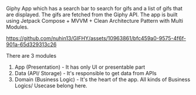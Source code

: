 Giphy App which has a search bar to search for gifs and a list of gifs that are displayed.
The gifs are fetched from the Giphy API.
The app is built using Jetpack Compose + MVVM + Clean Architecture Pattern with Multi Modules.


https://github.com/nuhin13/GIFHY/assets/10963861/bfc459a0-9575-4f6f-901a-65d329313c26

There are 3 modules
1. App (Presentation) - It has only UI or presentable part
2. Data (API/ Storage) - It's responsible to get data from APIs
3. Domain (Business Logic) - It's the heart of the app. All kinds of Business Logics/ Usecase belong here.
